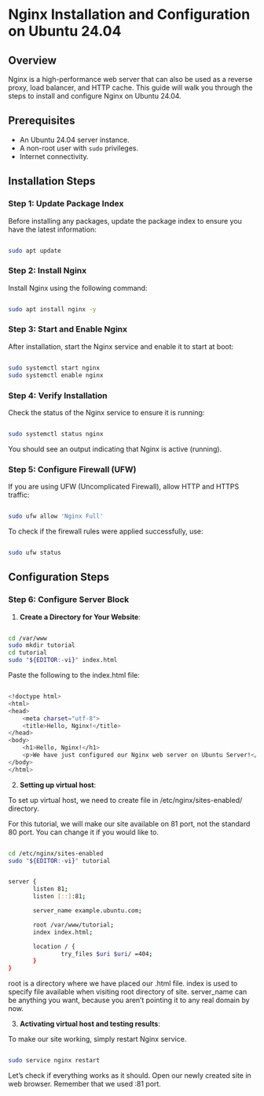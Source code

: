 # Nginx Installation and Configuration on Ubuntu 24.04

## Overview

Nginx is a high-performance web server that can also be used as a reverse proxy, load balancer, and HTTP cache. This guide will walk you through the steps to install and configure Nginx on Ubuntu 24.04.

## Prerequisites

- An Ubuntu 24.04 server instance.
- A non-root user with `sudo` privileges.
- Internet connectivity.

## Installation Steps

### Step 1: Update Package Index

Before installing any packages, update the package index to ensure you have the latest information:

```bash

sudo apt update

```

### Step 2: Install Nginx

Install Nginx using the following command:

```bash

sudo apt install nginx -y

```

### Step 3: Start and Enable Nginx

After installation, start the Nginx service and enable it to start at boot:

```bash

sudo systemctl start nginx
sudo systemctl enable nginx

```

### Step 4: Verify Installation

Check the status of the Nginx service to ensure it is running:

```bash

sudo systemctl status nginx

```

You should see an output indicating that Nginx is active (running).

### Step 5: Configure Firewall (UFW)

If you are using UFW (Uncomplicated Firewall), allow HTTP and HTTPS traffic:

```bash

sudo ufw allow 'Nginx Full'

```

To check if the firewall rules were applied successfully, use:

```bash

sudo ufw status

```

## Configuration Steps

### Step 6: Configure Server Block

1. **Create a Directory for Your Website**:

```bash

cd /var/www
sudo mkdir tutorial
cd tutorial
sudo "${EDITOR:-vi}" index.html

```

Paste the following to the index.html file:

```bash

<!doctype html>
<html>
<head>
    <meta charset="utf-8">
    <title>Hello, Nginx!</title>
</head>
<body>
    <h1>Hello, Nginx!</h1>
    <p>We have just configured our Nginx web server on Ubuntu Server!</p>
</body>
</html>

```

2. **Setting up virtual host**:

To set up virtual host, we need to create file in /etc/nginx/sites-enabled/ directory.

For this tutorial, we will make our site available on 81 port, not the standard 80 port. You can change it if you would like to.

```bash

cd /etc/nginx/sites-enabled
sudo "${EDITOR:-vi}" tutorial

```

```bash

server {
       listen 81;
       listen [::]:81;

       server_name example.ubuntu.com;

       root /var/www/tutorial;
       index index.html;

       location / {
               try_files $uri $uri/ =404;
       }
}

```

root is a directory where we have placed our .html file. index is used to specify file available when visiting root directory of site. server_name can be anything you want, because you aren’t pointing it to any real domain by now.

3. **Activating virtual host and testing results**:

To make our site working, simply restart Nginx service.

```bash

sudo service nginx restart

```

Let’s check if everything works as it should. Open our newly created site in web browser. Remember that we used :81 port.

